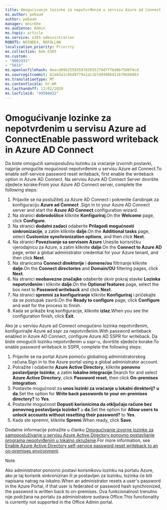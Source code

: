 ```yaml
---
title: Omogućivanje lozinke za nepotvrđenim u servisu Azure ad Connect
ms.author: pebaum
author: pebaum
manager: mnirkhe
ms.audience: Admin
ms.topic: article
ms.service: o365-administration
ROBOTS: NOINDEX, NOFOLLOW
localization_priority: Priority
ms.collection: Adm_O365
ms.custom:
- "9002933"
- "5615"
ms.openlocfilehash: 0eecd89b2558359702935379d7ffbd8b7508f4cd
ms.sourcegitcommit: 62a83a1c6bd9779a1a11b749490bd11670d4b063
ms.translationtype: MT
ms.contentlocale: hr-HR
ms.lasthandoff: 12/02/2020
ms.locfileid: "49560432"
---
```

# <a name="enable-password-writeback-in-azure-ad-connect"></a><span data-ttu-id="291eb-102">Omogućivanje lozinke za nepotvrđenim u servisu Azure ad Connect</span><span class="sxs-lookup"><span data-stu-id="291eb-102">Enable password writeback in Azure AD Connect</span></span>

<span data-ttu-id="291eb-103">Da biste omogućili samoposlužnu lozinku za vraćanje izvornih postavki, najprije omogućite mogućnost nepotvrđenim u servisu Azure ad Connect.</span><span class="sxs-lookup"><span data-stu-id="291eb-103">To enable self-service password reset writeback, first enable the writeback option in Azure AD Connect.</span></span> <span data-ttu-id="291eb-104">Na servisu Azure AD Connect Server dovršite sljedeće korake:</span><span class="sxs-lookup"><span data-stu-id="291eb-104">From your Azure AD Connect server, complete the following steps:</span></span>

1. <span data-ttu-id="291eb-105">Prijavite se na poslužitelj za Azure AD Connect i pokrenite čarobnjak za konfiguraciju **Azure ad Connect** .</span><span class="sxs-lookup"><span data-stu-id="291eb-105">Sign in to your Azure AD Connect server and start the **Azure AD Connect** configuration wizard.</span></span>
2. <span data-ttu-id="291eb-106">Na stranici **dobrodošlice** kliknite **Konfiguriraj**.</span><span class="sxs-lookup"><span data-stu-id="291eb-106">On the **Welcome** page, click **Configure**.</span></span>
3. <span data-ttu-id="291eb-107">Na stranici **dodatni zadaci** odaberite **Prilagodi mogućnosti sinkronizacije**, a zatim kliknite **dalje**.</span><span class="sxs-lookup"><span data-stu-id="291eb-107">On the **Additional tasks** page, select **Customize synchronization options**, and then click **Next**.</span></span>
4. <span data-ttu-id="291eb-108">Na stranici **Povezivanje sa servisom Azure** Unesite korisničku vjerodajnicu za Azure, a zatim kliknite **dalje**.</span><span class="sxs-lookup"><span data-stu-id="291eb-108">On the **Connect to Azure AD** page, enter a global administrator credential for your Azure tenant, and then click **Next**.</span></span>
5. <span data-ttu-id="291eb-109">Na stranicama **Connect direktorije** i **domene/ou** filtriranje kliknite **dalje**.</span><span class="sxs-lookup"><span data-stu-id="291eb-109">On the **Connect directories** and **Domain/OU** filtering pages, click **Next**.</span></span>
6. <span data-ttu-id="291eb-110">Na stranici **neobavezne značajke** odaberite okvir pokraj stavke **Lozinka nepotvrđenim** i kliknite **dalje**.</span><span class="sxs-lookup"><span data-stu-id="291eb-110">On the **Optional features** page, select the box next to **Password writeback** and click **Next**.</span></span>
7. <span data-ttu-id="291eb-111">Na stranici **spremni za konfiguriranje** kliknite **Konfiguriraj** i pričekajte da se postupak završi.</span><span class="sxs-lookup"><span data-stu-id="291eb-111">On the **Ready to configure** page, click **Configure** and wait for the process to finish.</span></span>
8. <span data-ttu-id="291eb-112">Kada se prikaže kraj konfiguracije, kliknite **izlaz**.</span><span class="sxs-lookup"><span data-stu-id="291eb-112">When you see the configuration finish, click **Exit**.</span></span>

<span data-ttu-id="291eb-113">Ako je u servisu Azure ad Connect omogućeno lozinka nepotvrđenim, konfigurirajte Azure ad sspr za nepotvrđenim.</span><span class="sxs-lookup"><span data-stu-id="291eb-113">With password writeback enabled in Azure AD Connect, configure Azure AD SSPR for writeback.</span></span>  <span data-ttu-id="291eb-114">Da biste omogućili lozinku nepotvrđenim u sspr-u, dovršite sljedeće korake:</span><span class="sxs-lookup"><span data-stu-id="291eb-114">To enable password writeback in SSPR, complete the following steps:</span></span>

1. <span data-ttu-id="291eb-115">Prijavite se na portal Azure pomoću globalnog administratorskog računa.</span><span class="sxs-lookup"><span data-stu-id="291eb-115">Sign in to the Azure portal using a global administrator account.</span></span>
2. <span data-ttu-id="291eb-116">Potražite i odaberite **Azure Active Directory**, kliknite **ponovno postavljanje lozinke**, a zatim **lokalne integracije**.</span><span class="sxs-lookup"><span data-stu-id="291eb-116">Search for and select **Azure Active Directory**, click **Password reset**, then click **On-premises integration**.</span></span>
3. <span data-ttu-id="291eb-117">Postavite mogućnost za **unos lozinki za vraćanje u lokalni direktorij?** **u da**.</span><span class="sxs-lookup"><span data-stu-id="291eb-117">Set the option for **Write back passwords to your on-premises directory?** to **Yes**.</span></span>
4. <span data-ttu-id="291eb-118">Postavite mogućnost **Dopusti korisnicima da otključaju račune bez ponovnog postavljanja lozinke?** u **da**.</span><span class="sxs-lookup"><span data-stu-id="291eb-118">Set the option for **Allow users to unlock accounts without resetting their password?** to **Yes**.</span></span>
5. <span data-ttu-id="291eb-119">Kada ste spremni, kliknite **Spremi**.</span><span class="sxs-lookup"><span data-stu-id="291eb-119">When ready, click **Save**.</span></span>

<span data-ttu-id="291eb-120">Dodatne informacije potražite u članku [Omogućivanje izvorne lozinke za samoposluživanje u servisu Azure Active Directory ponovno postavljanje programa nepotvrđenim u lokalno okruženje](https://docs.microsoft.com/azure/active-directory/authentication/tutorial-enable-sspr-writeback).</span><span class="sxs-lookup"><span data-stu-id="291eb-120">For more information, see [Enable Azure Active Directory self-service password reset writeback to an on-premises environment](https://docs.microsoft.com/azure/active-directory/authentication/tutorial-enable-sspr-writeback).</span></span>

> [!NOTE]
>  <span data-ttu-id="291eb-121">Ako administrator ponovno postavi korisnikovu lozinku na portalu Azure, ako je taj korisnik sinkroniziran ili je postavljen za lozinku, lozinka će biti napisana natrag na lokalno.</span><span class="sxs-lookup"><span data-stu-id="291eb-121">When an administrator resets a user's password in the Azure Portal, if that user is federated or password hash synchronized, the password is written back to on-premises.</span></span> <span data-ttu-id="291eb-122">Ova funkcionalnost trenutno nije podržana na portalu za administratore sustava Office.</span><span class="sxs-lookup"><span data-stu-id="291eb-122">This functionality is currently not supported in the Office Admin portal.</span></span>
